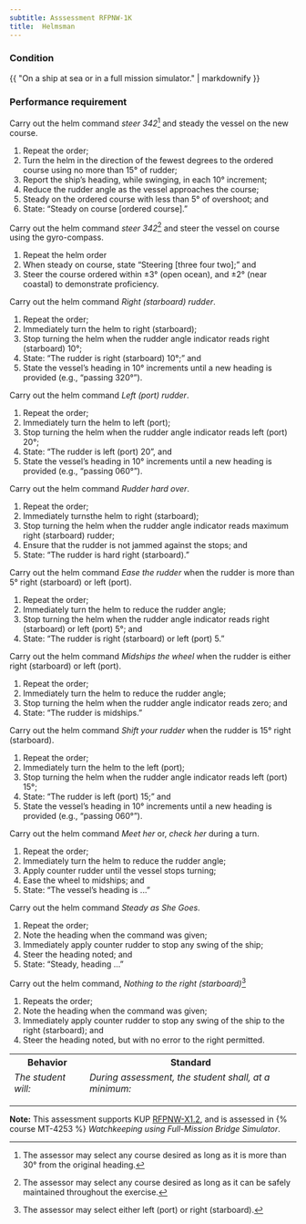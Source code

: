 ```yaml
---
subtitle: Asssessment RFPNW-1K
title:  Helmsman
---
```




### Condition

{{ "On a ship at sea or in a full mission simulator." | markdownify }}

### Performance requirement 

<table width='100%' class='Guidelines'>
 <thead>
 <tr>
     <th class='thirty'>Behavior</th>
     <th class='seventy'>Standard</th>
 </tr>
 <tr>
     <td><em>The student will:</em></td>
     <td><em>During assessment, the student shall, at a minimum:</em></td>
 </tr>
 </thead>
 <tbody>


<!--rowstart-->

Carry out the helm command *steer 342*[^Note1]  and steady the vessel on the new course.



<!--cellbreak-->

1. Repeat the order;
2. Turn the helm in the direction of the fewest degrees to the ordered course using no more than 15° of rudder;
3. Report the ship’s heading, while swinging, in each 10° increment;
4. Reduce the rudder angle as the vessel approaches the course;
5. Steady on the ordered course with less than 5° of overshoot; and
6. State: “Steady on course [ordered course].”

<!--rowend-->


<!--rowstart-->

Carry out the helm command  *steer 342*[^Note2]  and  steer the vessel on course using the gyro-compass.



<!--cellbreak-->

1. Repeat the helm order
2. When steady on course, state “Steering [three four two];” and
3. Steer the course ordered within ±3° (open ocean), and ±2° (near coastal) to demonstrate proficiency.

<!--rowend-->


<!--rowstart-->

Carry out the helm command *Right (starboard) rudder*.

<!--cellbreak-->

1. Repeat the order;
2. Immediately turn the helm to right (starboard);
3. Stop turning the helm when the rudder angle indicator reads right (starboard) 10°;
4. State: “The rudder is right (starboard) 10°;” and
5. State the vessel’s heading in 10° increments until a new heading is provided (e.g., “passing 320°”).

<!--rowend-->


<!--rowstart-->

Carry out the helm command *Left (port) rudder*.

<!--cellbreak-->

1. Repeat the order;
2. Immediately turn the helm to left (port);
3. Stop turning the helm when the rudder angle indicator reads left (port) 20°;
4. State: “The rudder is left (port) 20”, and
5. State the vessel’s heading in 10° increments until a new heading is provided (e.g., “passing 060°”).

<!--rowend-->


<!--rowstart-->

Carry out the helm command *Rudder hard over*.

<!--cellbreak-->

1. Repeat the order;
2. Immediately turnsthe helm to right (starboard);
3. Stop turning the helm when the rudder angle indicator reads maximum right (starboard) rudder;
4. Ensure that the rudder is not jammed against the stops; and
5. State: “The rudder is hard right (starboard).”

<!--rowend-->


<!--rowstart-->

Carry out the helm command *Ease the rudder* when the rudder is more than 5° right (starboard) or left (port).

<!--cellbreak-->

1. Repeat the order;
2. Immediately turn the helm  to reduce the rudder angle;
3. Stop turning the helm when the rudder angle indicator reads right (starboard) or left (port) 5°; and
4. State: “The rudder is right (starboard) or left (port) 5.”

<!--rowend-->


<!--rowstart-->

Carry out the helm command *Midships the wheel* when the rudder is either right (starboard) or left (port).

<!--cellbreak-->

1. Repeat the order;
2. Immediately turn the helm to reduce the rudder angle;
3. Stop turning the helm when the rudder angle indicator reads zero; and
4. State: “The rudder is midships.”

<!--rowend-->


<!--rowstart-->

Carry out the helm command *Shift your rudder* when the rudder is 15° right (starboard).

<!--cellbreak-->

1. Repeat the order;
2. Immediately turn the helm to the left (port);
3. Stop turning the helm when the rudder angle indicator reads left (port) 15°;
4. State: “The rudder is left (port) 15;” and
5. State the vessel’s heading in 10° increments until a new heading is provided (e.g., “passing 060°”).

<!--rowend-->


<!--rowstart-->

Carry out the helm command *Meet her*  or,  *check her* during a turn.

<!--cellbreak-->

1. Repeat the order;
2. Immediately turn the helm  to reduce the rudder angle;
3. Apply counter rudder until the vessel stops turning;
4. Ease the wheel to midships; and
5. State: “The vessel’s heading is ...”

<!--rowend-->


<!--rowstart-->

Carry out the helm command *Steady as She Goes*.

<!--cellbreak-->

1. Repeat the order;
2. Note the heading when the command was given;
3. Immediately apply counter rudder to stop any swing of the ship;
4. Steer the heading noted; and
5. State: “Steady, heading ...”

<!--rowend-->


<!--rowstart-->

Carry out the helm command, *Nothing to the right (starboard)*[^Note3] 

<!--cellbreak-->

1. Repeats the order;
2. Note the heading when the command was given;
3. Immediately apply counter rudder to stop any swing of the ship to the right (starboard); and
4. Steer the heading noted, but with no error to the right permitted.

<!--rowend-->


 </tbody>
 </table>

[^Note1]: The assessor may select any course desired as long as it is more than 30° from the original heading.
[^Note2]: The assessor may select any course desired as long as it can be safely maintained throughout the exercise.
[^Note3]: The assessor may select either left (port) or right (starboard).


*****

**Note:** This assessment supports KUP [RFPNW-X1.2]({{site.baseurl}}/tables/24.html#RFPNW-X1.2), and is assessed in  {% course  MT-4253 %}  *Watchkeeping using Full-Mission Bridge Simulator*. 

